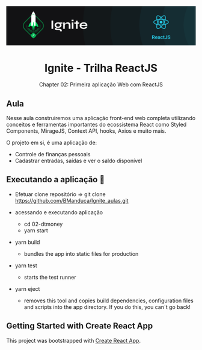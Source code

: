 <img alt="ignite-reactjs" title="ignite-reactjs" src=".github/cover-reactjs.png">

<h1 align="center">
  Ignite - Trilha ReactJS
</h1>

<p align="center">
  Chapter 02: Primeira aplicação Web com ReactJS
</p>


## Aula

Nesse aula construiremos uma aplicação front-end web completa utilizando conceitos e ferramentas importantes do ecossistema React como Styled Components, MirageJS, Context API, hooks, Axios e muito mais.

O projeto em si, é uma aplicação de:
- Controle de finanças pessoais
- Cadastrar entradas, saídas e ver o saldo disponível


## Executando a aplicação 🚀

- Efetuar clone repositório => git clone https://github.com/BManduca/Ignite_aulas.git

- acessando e executando aplicação
    - cd 02-dtmoney
    - yarn start

- yarn build
    - bundles the app into static files for production

- yarn test
    - starts the test runner

- yarn eject
    - removes this tool and copies build dependencies, configuration files and scripts into the app directory. If you do this, you can´t go back!


## Getting Started with Create React App

This project was bootstrapped with [Create React App](https://github.com/facebook/create-react-app).

